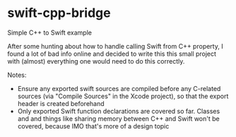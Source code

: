 # swift-cpp-bridge

Simple C++ to Swift example

After some hunting about how to handle calling Swift from C++ property, I found a lot of bad info online and decided to write this this small project with (almost) everything one would need to do this correctly.

Notes:
- Ensure any exported swift sources are compiled before any C-related sources (via "Compile Sources" in the Xcode project), so that the export header is created beforehand
- Only exported Swift function declarations are covered so far. Classes and and things like sharing memory between C++ and Swift won't be covered, because IMO that's more of a design topic
